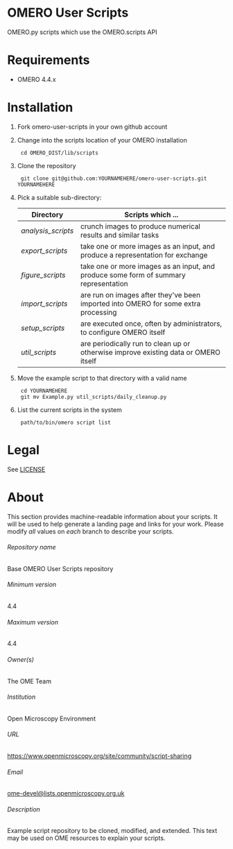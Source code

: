 OMERO User Scripts
==================

OMERO.py scripts which use the OMERO.scripts API

Requirements
============

* OMERO 4.4.x

Installation
============

1. Fork omero-user-scripts in your own github account

2. Change into the scripts location of your OMERO installation

        cd OMERO_DIST/lib/scripts

3. Clone the repository

        git clone git@github.com:YOURNAMEHERE/omero-user-scripts.git YOURNAMEHERE

3. Pick a suitable sub-directory:

    | Directory          | Scripts which ...                                                                    |
    | ---------          | -----------------                                                                    |
    | *analysis_scripts* | crunch images to produce numerical results and similar tasks                         |
    | *export_scripts*   | take one or more images as an input, and produce a representation for exchange       |
    | *figure_scripts*   | take one or more images as an input, and produce some form of summary representation |
    | *import_scripts*   | are run on images after they've been imported into OMERO for some extra processing   |
    | *setup_scripts*    | are executed once, often by administrators, to configure OMERO itself                |
    | *util_scripts*     | are periodically run to clean up or otherwise improve existing data or OMERO itself  |

4. Move the example script to that directory with a valid name

        cd YOURNAMEHERE
        git mv Example.py util_scripts/daily_cleanup.py

5. List the current scripts in the system

        path/to/bin/omero script list

Legal
=====

See [LICENSE](LICENSE)


# About #
This section provides machine-readable information about your scripts.
It will be used to help generate a landing page and links for your work.
Please modify *all* values on *each* branch to describe your scripts.

###### Repository name ######
Base OMERO User Scripts repository

###### Minimum version ######
4.4

###### Maximum version ######
4.4

###### Owner(s) ######
The OME Team

###### Institution ######
Open Microscopy Environment

###### URL ######
https://www.openmicroscopy.org/site/community/script-sharing

###### Email ######
ome-devel@lists.openmicroscopy.org.uk

###### Description ######
Example script repository to be cloned, modified, and extended.
This text may be used on OME resources to explain your scripts.
